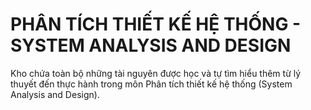 # PHÂN TÍCH THIẾT KẾ HỆ THỐNG - SYSTEM ANALYSIS AND DESIGN
Kho chứa toàn bộ những tài nguyên được học và tự tìm hiểu thêm từ lý thuyết đến thực hành trong môn Phân tích thiết kế hệ thống (System Analysis and Design).
